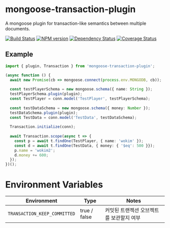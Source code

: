 # mongoose-transaction-plugin
A mongoose plugin for transaction-like semantics between multiple documents.

[![Build Status](https://api.travis-ci.org/spearhead-ea/mongoose-transaction-plugin.svg?branch=master)](https://travis-ci.org/spearhead-ea/mongoose-transaction-plugin?branch=master)
[![NPM version](https://badge.fury.io/js/mongoose-transaction-plugin.svg)](http://badge.fury.io/js/mongoose-transaction-plugin)
[![Dependency Status](https://david-dm.org/spearhead-ea/mongoose-transaction-plugin/status.svg)](https://david-dm.org/spearhead-ea/mongoose-transaction-plugin)
[![Coverage Status](https://coveralls.io/repos/github/spearhead-ea/mongoose-transaction-plugin/badge.svg?branch=master)](https://coveralls.io/github/spearhead-ea/mongoose-transaction-plugin?branch=master)

## Example

```typescript
import { plugin, Transaction } from 'mongoose-transaction-plugin';

(async function () {
  await new Promise(cb => mongoose.connect(process.env.MONGODB, cb));
  
  const testPlayerSchema = new mongoose.schema({ name: String });
  testPlayerSchema.plugin(plugin);
  const TestPlayer = conn.model('TestPlayer', testPlayerSchema);
  
  const testDataSchema = new mongoose.schema({ money: Number });
  testDataSchema.plugin(plugin);
  const TestData = conn.model('TestData', testDataSchema);
  
  Transaction.initialize(conn);
  
  await Transaction.scope(async t => {
    const p = await t.findOne(TestPlayer, { name: 'wokim' });
    const d = await t.findOne(TestData, { money: { '$eq': 500 }});
    p.name = 'wokim2';
    d.money += 600;
  });
})();

```
# Environment Variables

| Environment                  | Type                  | Notes
| ---------------------------- | --------------------- | -----
| `TRANSACTION_KEEP_COMMITTED` | true / false          | 커밋된 트랜젝션 오브젝트를 보관할지 여부
